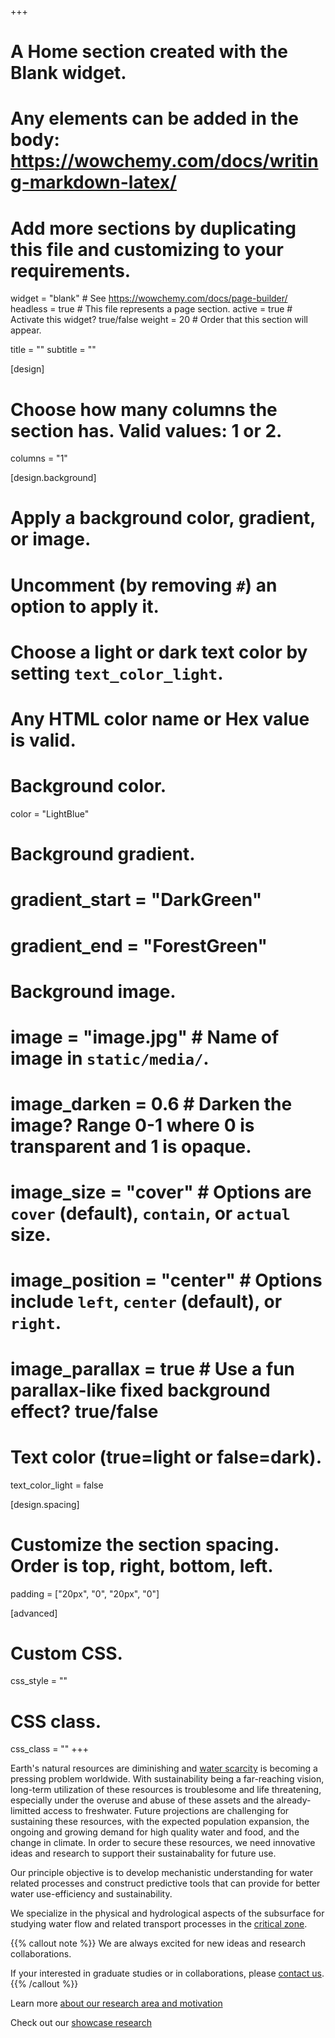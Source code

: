 +++
# A Home section created with the Blank widget.
# Any elements can be added in the body: https://wowchemy.com/docs/writing-markdown-latex/
# Add more sections by duplicating this file and customizing to your requirements.

widget = "blank"  # See https://wowchemy.com/docs/page-builder/
headless = true  # This file represents a page section.
active = true  # Activate this widget? true/false
weight = 20  # Order that this section will appear.

title = ""
subtitle = ""

[design]
  # Choose how many columns the section has. Valid values: 1 or 2.
  columns = "1"

[design.background]
  # Apply a background color, gradient, or image.
  #   Uncomment (by removing `#`) an option to apply it.
  #   Choose a light or dark text color by setting `text_color_light`.
  #   Any HTML color name or Hex value is valid.

  # Background color.
  color = "LightBlue"
  
  # Background gradient.
  # gradient_start = "DarkGreen"
  # gradient_end = "ForestGreen"
  
  # Background image.
  # image = "image.jpg"  # Name of image in `static/media/`.
  # image_darken = 0.6  # Darken the image? Range 0-1 where 0 is transparent and 1 is opaque.
  # image_size = "cover"  #  Options are `cover` (default), `contain`, or `actual` size.
  # image_position = "center"  # Options include `left`, `center` (default), or `right`.
  # image_parallax = true  # Use a fun parallax-like fixed background effect? true/false
  
  # Text color (true=light or false=dark).
  text_color_light = false

[design.spacing]
  # Customize the section spacing. Order is top, right, bottom, left.
  padding = ["20px", "0", "20px", "0"]

[advanced]
 # Custom CSS. 
 css_style = ""
 
 # CSS class.
 css_class = ""
+++

Earth's natural resources are diminishing and [water scarcity](https://en.wikipedia.org/wiki/Water_scarcity) is becoming a pressing problem worldwide. With sustainability being a far-reaching vision, long-term utilization of these resources is troublesome and life threatening, especially under the overuse and abuse of these assets and the already-limitted access to freshwater. Future projections are challenging for sustaining these resources, with the expected population expansion, the ongoing and growing demand for high quality water and food, and the change in climate. In order to secure these resources, we need innovative ideas and research to support their sustainabality for future use.

Our principle objective is to develop mechanistic understanding for water related processes and construct predictive tools that can provide for better water use-efficiency and sustainability.

We specialize in the physical and hydrological aspects of the subsurface for studying water flow and related transport processes in the [critical zone](https://en.wikipedia.org/wiki/Earth%27s_critical_zone).

{{% callout note %}}
We are always excited for new ideas and research collaborations.

If your interested in graduate studies or in collaborations, please [contact us](contact/).
{{% /callout %}}

Learn more [about our research area and motivation](#about)

Check out our [showcase research](research/)

